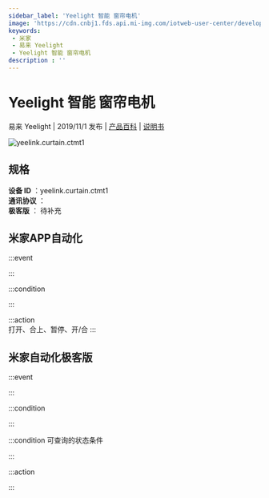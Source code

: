 ```yaml
---
sidebar_label: 'Yeelight 智能 窗帘电机'
image: 'https://cdn.cnbj1.fds.api.mi-img.com/iotweb-user-center/developer_167904761600765NwdaET.png?GalaxyAccessKeyId=AKVGLQWBOVIRQ3XLEW&Expires=9223372036854775807&Signature=I3mmYmNrArn6YHjOpyOvE2o1rFs='
keywords: 
 - 米家
 - 易来 Yeelight
 - Yeelight 智能 窗帘电机
description : ''
---
```

# Yeelight 智能 窗帘电机

易来 Yeelight | 2019/11/1 发布 | [产品百科](https://home.mi.com/webapp/content/baike/product/index.html?model=yeelink.curtain.ctmt1/) | [说明书](https://home.mi.com/views/introduction.html?model=yeelink.curtain.ctmt1&region=cn)

![yeelink.curtain.ctmt1](https://cdn.cnbj1.fds.api.mi-img.com/iotweb-user-center/developer_167904761600765NwdaET.png?GalaxyAccessKeyId=AKVGLQWBOVIRQ3XLEW&Expires=9223372036854775807&Signature=I3mmYmNrArn6YHjOpyOvE2o1rFs=)

## 规格  
> 
**设备 ID** ：yeelink.curtain.ctmt1  
**通讯协议** ：  
**极客版**  ： 待补充 


## 米家APP自动化  

:::event  

:::

:::condition  

:::

:::action   
打开、合上、暂停、开/合
:::

## 米家自动化极客版  

:::event  

:::

:::condition  

:::

:::condition 可查询的状态条件  

:::

:::action  

:::

        
